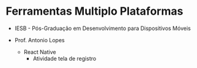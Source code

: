 # Ferramentas Multiplo Plataformas
- IESB - Pós-Graduação em Desenvolvimento para Dispositivos Móveis
- Prof. Antonio Lopes

  - React Native
    - Atividade tela de registro
